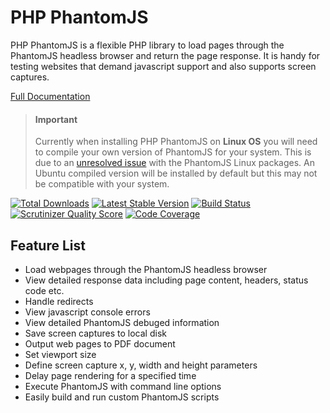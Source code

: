PHP PhantomJS
=============

PHP PhantomJS is a flexible PHP library to load pages through the PhantomJS 
headless browser and return the page response. It is handy for testing
websites that demand javascript support and also supports screen captures.

[Full Documentation](http://jonnnnyw.github.io/php-phantomjs/)

> #### Important
> Currently when installing PHP PhantomJS on **Linux OS** you will need to compile your own version of PhantomJS for your system. This is due to an [unresolved issue](https://github.com/ariya/phantomjs/issues/12948) with the PhantomJS Linux packages. An Ubuntu compiled version will be installed by default but this may not be compatible with your system.

[![Total Downloads](https://poser.pugx.org/jonnyw/php-phantomjs/downloads.png)](https://packagist.org/packages/jonnyw/php-phantomjs) [![Latest Stable Version](https://poser.pugx.org/jonnyw/php-phantomjs/v/stable.png)](https://packagist.org/packages/jonnyw/php-phantomjs) [![Build Status](https://travis-ci.org/jonnnnyw/php-phantomjs.png?branch=master)](https://travis-ci.org/jonnnnyw/php-phantomjs) [![Scrutinizer Quality Score](https://scrutinizer-ci.com/g/jonnnnyw/php-phantomjs/badges/quality-score.png?s=631d32fa1fbb9300eb84b9b52702c7ffeac046a1)](https://scrutinizer-ci.com/g/jonnnnyw/php-phantomjs/) [![Code Coverage](https://scrutinizer-ci.com/g/jonnnnyw/php-phantomjs/badges/coverage.png?s=893b5997da45448e32983b8568a39630b0b2d91b)](https://scrutinizer-ci.com/g/jonnnnyw/php-phantomjs/)

Feature List
---------------------

* Load webpages through the PhantomJS headless browser
* View detailed response data including page content, headers, status code etc.
* Handle redirects
* View javascript console errors
* View detailed PhantomJS debuged information
* Save screen captures to local disk
* Output web pages to PDF document
* Set viewport size
* Define screen capture x, y, width and height parameters
* Delay page rendering for a specified time
* Execute PhantomJS with command line options
* Easily build and run custom PhantomJS scripts